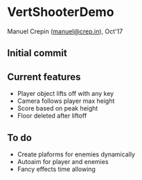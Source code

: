 VertShooterDemo
====
Manuel Crepin (manuel@crep.in), Oct'17

Initial commit
---

## Current features
* Player object lifts off with any key
* Camera follows player max height
* Score based on peak height
* Floor deleted after liftoff

## To do
* Create plaforms for enemies dynamically
* Autoaim for player and enemies
* Fancy effects time allowing
